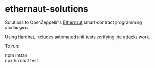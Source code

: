 # ethernaut-solutions
Solutions to OpenZeppelin's <a href="https://ethernaut.openzeppelin.com">Ethernaut</a> smart-contract programming challenges.

Using <a href="https://hardhat.org/tutorial">Hardhat</a>, includes automated unit tests verifying the attacks work.

To run:

npm install<br>
npx hardhat test<br>
